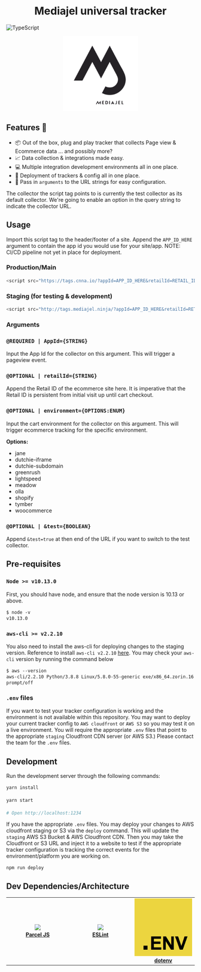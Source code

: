 <h1 align="center"><strong>Mediajel universal tracker</strong></h1>

![TypeScript](https://badges.frapsoft.com/typescript/awesome/typescript.png?v=101)

<div align="center"><img src="public/logo.png "width="200" height="200" /></div>

## Features :rocket:

- :package: Out of the box, plug and play tracker that collects Page view & Ecommerce data ... and possibly more?
- :chart_with_upwards_trend: Data collection & integrations made easy.
- :computer: Multiple integration development environments all in one place.
- :open_file_folder: Deployment of trackers & config all in one place.
- :wrench: Pass in `arguments` to the URL strings for easy configuration.

The collector the script tag points to is currently the test collector as its default collector. We're going to enable an option in the query string to indicate the collector URL.

## Usage

Import this script tag to the header/footer of a site. Append the `APP_ID_HERE` argument to contain the app id you would use for your site/app.
NOTE: CI/CD pipeline not yet in place for deployment.

### Production/Main

```javascript
<script src="https://tags.cnna.io/?appId=APP_ID_HERE&retailId=RETAIL_ID_HERE&environment=CART_PLATFORM_HERE&test=true"></script>
```

### Staging (for testing & development)

```javascript
<script src="http://tags.mediajel.ninja/?appId=APP_ID_HERE&retailId=RETAIL_ID_HERE&environment=CART_PLATFORM_HERE&test=true"></script>
```

### Arguments

### `@REQUIRED | AppId={STRING}`

Input the App Id for the collector on this argument. This will trigger a pageview event.

### `@OPTIONAL | retailId={STRING}`

Append the Retail ID of the ecommerce site here. It is
imperative that the Retail ID is persistent from initial
visit up until cart checkout.

### `@OPTIONAL | environment={OPTIONS:ENUM}`

Input the cart environment for the collector on this argument. This will trigger ecommerce tracking for the specific environment.

**Options:**

- jane
- dutchie-iframe
- dutchie-subdomain
- greenrush
- lightspeed
- meadow
- olla
- shopify
- tymber
- woocommerce

### `@OPTIONAL | &test={BOOLEAN}`

Append `&test=true` at then end of the URL if you want to switch to the test collector.

## Pre-requisites

### `Node >= v10.13.0`

First, you should have node, and ensure that the node version is 10.13 or above.

```
$ node -v
v10.13.0
```

### `aws-cli >= v2.2.10`

You also need to install the aws-cli for deploying changes to the staging version.
Reference to install `aws-cli v2.2.10` [here](https://docs.aws.amazon.com/cli/latest/userguide/install-cliv2.html). You may check your `aws-cli` version by running the command below

```
$ aws --version
aws-cli/2.2.10 Python/3.8.8 Linux/5.8.0-55-generic exe/x86_64.zorin.16 prompt/off

```

### `.env` files

If you want to test your tracker configuration is working and the environment is not available within this repository. You may want to deploy your current tracker config to `AWS cloudfront` or `AWS S3` so you may test it on a live environment. You will require the appropriate `.env` files that point to the appropriate `staging` Cloudfront CDN server (or AWS S3.) Please contact the team for the `.env` files.

## Development

Run the development server through the following commands:

```bash
yarn install

yarn start

# Open http://localhost:1234
```

If you have the appropriate `.env` files. You may deploy your changes to AWS cloudfront staging or S3 via the `deploy` command. This will update the `staging` AWS S3 Bucket & AWS Cloudfront CDN. Then you may take the Cloudfront or S3 URL and inject it to a website to test if the appropriate tracker configuration is tracking the correct events for the environment/platform you are working on.

```
npm run deploy
```

## Dev Dependencies/Architecture

<table>
<tr>
 <td width="160" height="160" align="center">
      <a target="_blank" href="https://parceljs.org/">
        <img src="https://parceljs.org/avatar.733335a8.avif" />
        <br />
        <strong>Parcel JS</strong>
      </a>
    </td>
    <td width="160" height="160"  align="center">
      <a target="_blank" href="https://eslint.org/">
        <img src="https://camo.githubusercontent.com/a5e575e94f48ea666506fe28bf0eaf475ef28b2ed8e5b829e48a21f9c6390d49/68747470733a2f2f63646e2e776f726c64766563746f726c6f676f2e636f6d2f6c6f676f732f65736c696e742e737667" />
        <br />
        <strong>ESLint</strong>
      </a>
    </td>
    <td width="160" height="160"  align="center">
      <a target="_blank" href="https://github.com/motdotla/dotenv#readme">
        <img src="https://raw.githubusercontent.com/motdotla/dotenv/master/dotenv.png" />
        <br />
        <strong>dotenv</strong>
      </a>
    </td>
    </tr>
</table>
